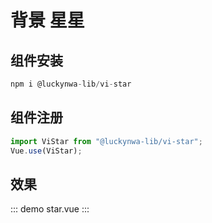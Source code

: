 # 背景 星星

## 组件安装

```javaScript
npm i @luckynwa-lib/vi-star
```

## 组件注册

```javaScript
import ViStar from "@luckynwa-lib/vi-star";
Vue.use(ViStar);
```

## 效果

::: demo
star.vue
:::
